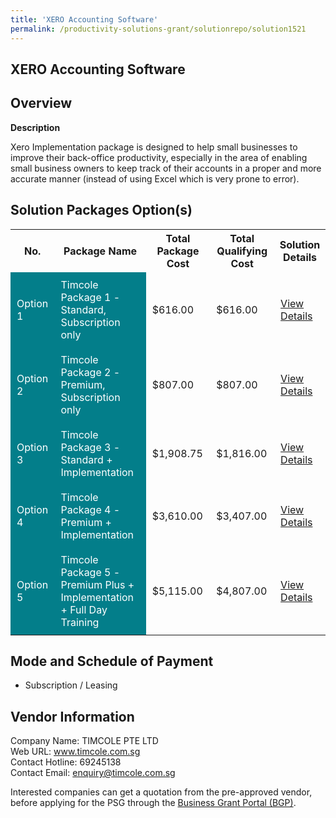 ```yaml
---
title: 'XERO Accounting Software'
permalink: /productivity-solutions-grant/solutionrepo/solution1521
---
```


## XERO Accounting Software

## Overview

**Description**

Xero Implementation package is designed to help small businesses to improve their back-office productivity, especially in the area of enabling small business owners to keep track of their accounts in a proper and more accurate manner (instead of using Excel which is very prone to error).

## Solution Packages Option(s)

<table>
<tr>
<th><b>No.</b></th>
<th><b>Package Name</b></th>
<th><b>Total Package Cost</b></th>
<th><b>Total Qualifying Cost</b></th>
<th><b>Solution Details</b></th>
</tr>
<tr>
<td style='padding: 10px; background-color: #037E8A; color: #FFFFFF;'>Option 1</td>
<td style='padding: 10px; background-color: #037E8A; color: #FFFFFF;'>Timcole Package 1 - Standard, Subscription only</td>
<td style='padding: 10px;'>$616.00</td>
<td style='padding: 10px;'>$616.00</td>
<td style='padding: 10px;'><a href='/images/psg/Timcole_20220406_Desensitised_Annex_3_Part_1.pdf' target='_blank'>View Details</a></td>
</tr>
<tr>
<td style='padding: 10px; background-color: #037E8A; color: #FFFFFF;'>Option 2</td>
<td style='padding: 10px; background-color: #037E8A; color: #FFFFFF;'>Timcole Package 2 - Premium, Subscription only</td>
<td style='padding: 10px;'>$807.00</td>
<td style='padding: 10px;'>$807.00</td>
<td style='padding: 10px;'><a href='/images/psg/Timcole_20220406_Desensitised_Annex_3_Part_2.pdf' target='_blank'>View Details</a></td>
</tr>
<tr>
<td style='padding: 10px; background-color: #037E8A; color: #FFFFFF;'>Option 3</td>
<td style='padding: 10px; background-color: #037E8A; color: #FFFFFF;'>Timcole Package 3 - Standard + Implementation</td>
<td style='padding: 10px;'>$1,908.75</td>
<td style='padding: 10px;'>$1,816.00</td>
<td style='padding: 10px;'><a href='/images/psg/Timcole_20220406_Desensitised_Annex_3_Part_3.pdf' target='_blank'>View Details</a></td>
</tr>
<tr>
<td style='padding: 10px; background-color: #037E8A; color: #FFFFFF;'>Option 4</td>
<td style='padding: 10px; background-color: #037E8A; color: #FFFFFF;'>Timcole Package 4 - Premium + Implementation</td>
<td style='padding: 10px;'>$3,610.00</td>
<td style='padding: 10px;'>$3,407.00</td>
<td style='padding: 10px;'><a href='/images/psg/Timcole_20220406_Desensitised_Annex_3_Part_4.pdf' target='_blank'>View Details</a></td>
</tr>
<tr>
<td style='padding: 10px; background-color: #037E8A; color: #FFFFFF;'>Option 5</td>
<td style='padding: 10px; background-color: #037E8A; color: #FFFFFF;'>Timcole Package 5 - Premium Plus + Implementation + Full Day Training</td>
<td style='padding: 10px;'>$5,115.00</td>
<td style='padding: 10px;'>$4,807.00</td>
<td style='padding: 10px;'><a href='/images/psg/Timcole_20220406_Desensitised_Annex_3_Part_5.pdf' target='_blank'>View Details</a></td>
</tr>
</table>

## Mode and Schedule of Payment

 - Subscription / Leasing

## Vendor Information

 Company Name: TIMCOLE PTE LTD<br>Web URL: www.timcole.com.sg <br>Contact Hotline: 69245138 <br>Contact Email: enquiry@timcole.com.sg <br>

Interested companies can get a quotation from the pre-approved vendor, before applying for the PSG through the <a href='https://www.businessgrants.gov.sg/' target='_blank' rel='noopener'>Business Grant Portal (BGP)</a>.

<script src="/jquery/resize-tables.js"></script>
